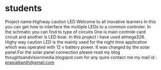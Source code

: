 # students
Project name:Highway caution LED
Welcome to all inovative learners In this you can get how to interface the multiple LEDs to a common controler.
In the schmatic you can find to type of circuits One is main controle card circuit and another is LED boar.
In this project i have used atmega328.
Highy way caution LED is the mainly used for the night time application which was operated with 12 v battery power. It was charged by the solar panel.For the solar panel connection please read my blog thoughtsandvisionmedia.blogspot.com
for any quire contact me my mail id : prajvalkanth@gmail.com

